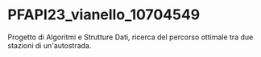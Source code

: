 # PFAPI23_vianello_10704549
Progetto di Algoritmi e Strutture Dati, ricerca del percorso ottimale tra due stazioni di un'autostrada.
